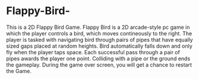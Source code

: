 # Flappy-Bird-
This is a 2D Flappy Bird Game. 
Flappy Bird is a 2D arcade-style pc game in which the player controls a bird, which moves contineously to the right. The player is tasked with navigating bird through pairs of pipes that have equally sized gaps placed at random heights. Bird automatically falls down and only fly when the player taps space. Each successful pass through a pair of pipes awards the player one point. Colliding with a pipe or the ground ends the gameplay. During the game over screen, you will get a chance to restart the Game.
